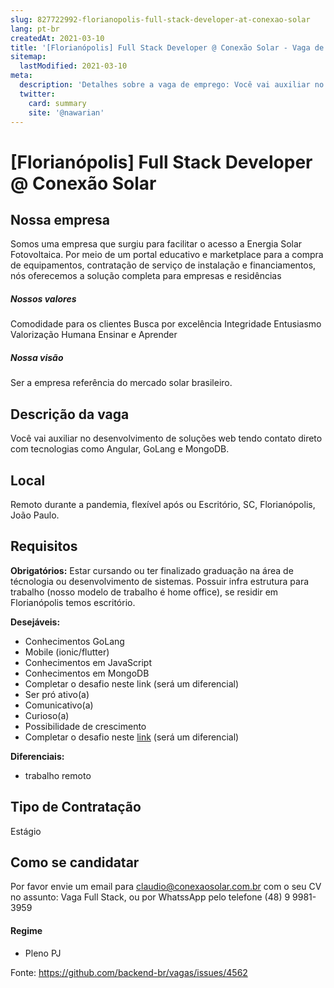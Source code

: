 ```yaml
---
slug: 827722992-florianopolis-full-stack-developer-at-conexao-solar
lang: pt-br
createdAt: 2021-03-10
title: '[Florianópolis] Full Stack Developer @ Conexão Solar - Vaga de Emprego'
sitemap:
  lastModified: 2021-03-10
meta:
  description: 'Detalhes sobre a vaga de emprego: Você vai auxiliar no desenvolvimento de soluções web tendo contato direto com tecnologias como Angular, GoLang e MongoDB.'
  twitter:
    card: summary
    site: '@nawarian'
---
```


# [Florianópolis] Full Stack Developer @ Conexão Solar

## Nossa empresa

Somos uma empresa que surgiu para facilitar o acesso a Energia Solar Fotovoltaica. Por meio de um portal educativo e marketplace para a compra de equipamentos, contratação de serviço de instalação e financiamentos, nós oferecemos a solução completa para empresas e residências

##### Nossos valores
Comodidade para os clientes
Busca por excelência
Integridade
Entusiasmo
Valorização Humana
Ensinar e Aprender

##### Nossa visão
Ser a empresa referência do mercado solar brasileiro.

## Descrição da vaga

Você vai auxiliar no desenvolvimento de soluções web tendo contato direto com tecnologias como Angular, GoLang e MongoDB.

## Local

Remoto durante a pandemia, flexível após ou Escritório, SC, Florianópolis, João Paulo.

## Requisitos

**Obrigatórios:**
Estar cursando ou ter finalizado graduação na área de técnologia ou desenvolvimento de sistemas.
Possuir infra estrutura para trabalho (nosso modelo de trabalho é home office), se residir em Florianópolis temos escritório.



**Desejáveis:**
- Conhecimentos GoLang
- Mobile (ionic/flutter)
- Conhecimentos em JavaScript
- Conhecimentos em MongoDB
- Completar o desafio neste link (será um diferencial)
- Ser pró ativo(a)
- Comunicativo(a)
- Curioso(a)
- Possibilidade de crescimento
- Completar o desafio neste [link](https://github.com/Conexao-Solar/challenge-user-crud) (será um diferencial)

**Diferenciais:**
- trabalho remoto

## Tipo de Contratação

Estágio

## Como se candidatar

Por favor envie um email para claudio@conexaosolar.com.br com o seu CV no assunto: Vaga Full Stack, ou por WhatssApp pelo telefone (48) 9 9981-3959

#### Regime
- Pleno PJ




Fonte: https://github.com/backend-br/vagas/issues/4562